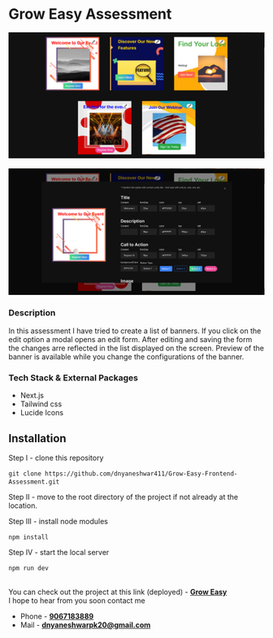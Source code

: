 # Grow Easy Assessment

<img src="public/screenshot-1.png"/>
<br />
<br />
<img src="public/screenshot-2.png"/>

### Description

In this assessment I have tried to create a list of banners. If you click on the edit option a modal opens an edit form. After editing and saving the form the changes arre reflected in the list displayed on the screen. Preview of the banner is available while you change the configurations of the banner.

### Tech Stack & External Packages
* Next.js
* Tailwind css
* Lucide Icons

## Installation
Step I - clone this repository
```
git clone https://github.com/dnyaneshwar411/Grow-Easy-Frontend-Assessment.git
```

Step II - move to the root directory of the project if not already at the location.

Step III - install node modules
```
npm install
```

Step IV - start the local server
```
npm run dev
```

<br/>
You can check out the project at this link (deployed) - <a href="https://groweasy-banners.vercel.app/"><strong>Grow Easy</strong></a>

<br/>
I hope to hear from you soon contact me

* Phone - <a href="tel: 9067183889"><strong>9067183889</strong></a>
* Mail - <a href="mailto: dnyaneshwarpk20@gmail.com"><strong>dnyaneshwarpk20@gmail.com</strong></a>